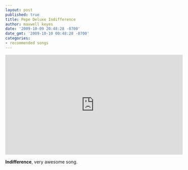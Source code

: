 ```yaml
---
layout: post
published: true
title: Pepe Deluxe Indifference
author: maxwell keyes
date: '2009-10-09 20:48:28 -0700'
date_gmt: '2009-10-10 00:48:28 -0700'
categories:
- recommended songs
---
```


<iframe width="560" height="315" src="https://www.youtube.com/embed/khXG10_1YF4" frameborder="0" allowfullscreen></iframe>

__Indifference__, very awesome song.
